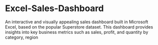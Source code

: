 # Excel-Sales-Dashboard
An interactive and visually appealing sales dashboard built in Microsoft Excel, based on the popular Superstore dataset. This dashboard provides insights into key business metrics such as sales, profit, and quantity by category, region 
